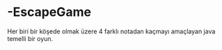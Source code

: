 # -EscapeGame
Her biri bir köşede olmak üzere 4 farklı notadan kaçmayı amaçlayan java temelli bir oyun.
